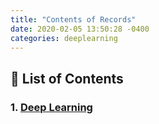 ```yaml
---
title: "Contents of Records"
date: 2020-02-05 13:50:28 -0400
categories: deeplearning
---
```


## :cactus: List of Contents

### 1. [Deep Learning][deep-learning]

[deep-learning]: "https://youjin-lee.github.io/deeplearning/"
